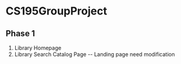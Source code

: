# CS195GroupProject
## Phase 1
1. Library Homepage 
2. Library Search Catalog Page -- Landing page need modification
